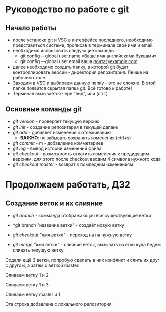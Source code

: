 # Руководство по работе с git

## Начало работы
* после устаноки git и VSC в интерфейсе последнего, необходимо представиться системе, прописав в терминале своё имя и email. 
* необходимо испоьзовать следующие команды:
    * git config --global user.name «Ваше имя английскими буквами»
    * git config --global user.email ваша почта@example.com
* далее необходимо создать папку, в которой git будет контроллировать версии - директория репозитария. Лечше на рабочем столе.
* Заходим в VSC и выбираем данную папку - это не сложно. В этой папке появится скрытая папка git. Всё готово к работе! 
* Терминал вызывается чере "вид", или (ctrl`)

## Основные команды git

* *git version* - проверяет текущую версию
* *git init* - создание репозитария в текущей дапаке
* *git add* - добавлет изменение к отлеживанию
    * **ВАЖНО**: не забывать сохранять изменения (ctrl+s)
* *git commit* - m - добавление комметариев
* *git log* - вывод истории изменений файла 
* *git checkout* - возможность откатить изменения к предидущим версиям, для этого после checkout вводим 4 символа нужного кода
* *git checkout master* - возврат к помледним изменениям

# Продолжаем работать, ДЗ2

## Создание веток и их слияние

* *git branch* - комманда отображающая все существующие ветки 

* *git branch "название ветки" - создаёт новую ветку

* *git checkout "имя ветки"* - переход на на нужную ветку

* *git merge "имя ветки"* - слияние веток, вызывать из етки куда бедем сливать текущую ветку

Содали ещё 3 ветки, попробую сделать в них конфликт и слить их друг с другом, а затем с веткой master.

Сливаем ветку 1 и 2

Сливаем ветку 1 и 3

Сливаем ветку master и 1

Эта строка добавлена с локального репозитория